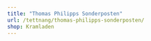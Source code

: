 ```yaml
---
title: "Thomas Philipps Sonderposten"
url: /tettnang/thomas-philipps-sonderposten/
shop: Kramladen
---
```

